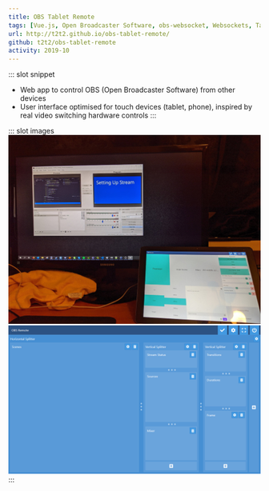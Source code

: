 ```yaml
---
title: OBS Tablet Remote
tags: [Vue.js, Open Broadcaster Software, obs-websocket, Websockets, Tailwind CSS]
url: http://t2t2.github.io/obs-tablet-remote/
github: t2t2/obs-tablet-remote
activity: 2019-10
---
```


::: slot snippet
* Web app to control OBS (Open Broadcaster Software) from other devices
* User interface optimised for touch devices (tablet, phone), inspired by real video switching hardware controls
:::

::: slot images
<images-gallery>
<img src="./obs-tablet-remote/in-use.jpg" alt="OBS Tablet Remote in use" title="OBS Tablet Remote in use" />
<img src="./obs-tablet-remote/edit.png" alt="Editing mode screenshot" title="Editing mode screenshot" />
</images-gallery>
:::
